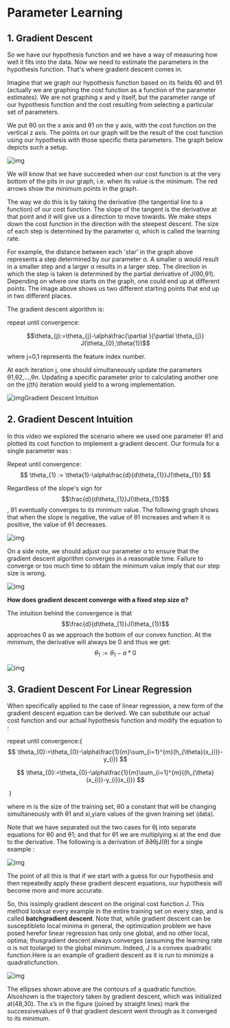 # Parameter Learning

## 1. Gradient Descent

So we have our hypothesis function and we have a way of measuring how well it fits into the data. Now we need to estimate the parameters in the hypothesis function. That's where gradient descent comes in.

Imagine that we graph our hypothesis function based on its fields θ0 and θ1 (actually we are graphing the cost function as a function of the parameter estimates). We are not graphing x and y itself, but the parameter range of our hypothesis function and the cost resulting from selecting a particular set of parameters.

We put θ0 on the x axis and θ1 on the y axis, with the cost function on the vertical z axis. The points on our graph will be the result of the cost function using our hypothesis with those specific theta parameters. The graph below depicts such a setup.

![img](https://d3c33hcgiwev3.cloudfront.net/imageAssetProxy.v1/bn9SyaDIEeav5QpTGIv-Pg_0d06dca3d225f3de8b5a4a7e92254153_Screenshot-2016-11-01-23.48.26.png?expiry=1480636800000&hmac=8aJ0lv9oq8hQfZe-C3iW0BSH7jWbsrQ0byVo6FsfAd0)

We will know that we have succeeded when our cost function is at the very bottom of the pits in our graph, i.e. when its value is the minimum.  The red arrows show the minimum points in the graph.

The way we do this is by taking the derivative (the tangential line to a function) of our cost function. The slope of the tangent is the derivative at that point and it will give us a direction to move towards. We make steps down the cost function in the direction with the steepest descent. The size of each step is determined by the parameter α, which is called the learning rate. 

For example, the distance between each 'star' in the graph above represents a step determined by our parameter α. A smaller α would result in a smaller step and a larger α results in a larger step. The direction in which the step is taken is determined by the partial derivative of J(θ0,θ1). Depending on where one starts on the graph, one could end up at different points. The image above shows us two different starting points that end up in two different places. 

The gradient descent algorithm is:

repeat until convergence:

$$\theta_{j}:=\theta_{j}-\alpha\frac{\partial }{\partial \theta_{j}} J(\theta_{0},\theta{1})$$

where j=0,1 represents the feature index number.

At each iteration j, one should simultaneously update the parameters θ1,θ2,...,θn. Updating a specific parameter prior to calculating another one on the j(th) iteration would yield to a wrong implementation. 

![img](https://d3c33hcgiwev3.cloudfront.net/imageAssetProxy.v1/yr-D1aDMEeai9RKvXdDYag_627e5ab52d5ff941c0fcc741c2b162a0_Screenshot-2016-11-02-00.19.56.png?expiry=1480636800000&hmac=La0GOr6maQXRRHbMBpC6BWeaOT__EmEcz2D6tWw9Wvg)Gradient Descent Intuition

## 2. Gradient Descent Intuition

In this video we explored the scenario where we used one parameter θ1 and plotted its cost function to implement a gradient descent. Our formula for a single parameter was : 

Repeat until convergence:
$$
\theta_{1} := \theta{1}-\alpha\frac{d}{d\theta_{1}}J(\theta_{1})
$$


Regardless of the slope's sign for $$\frac{d}{d\theta_{1}}J(\theta_{1})$$, θ1 eventually converges to its minimum value. The following graph shows that when the slope is negative, the value of θ1 increases and when it is positive, the value of θ1 decreases.

![img](https://d3c33hcgiwev3.cloudfront.net/imageAssetProxy.v1/SMSIxKGUEeav5QpTGIv-Pg_ad3404010579ac16068105cfdc8e950a_Screenshot-2016-11-03-00.05.06.png?expiry=1480723200000&hmac=QT5_cuZewVYnu0AWMCwetl-NL_Th_179aIjL1u_J9MA)

On a side note, we should adjust our parameter α to ensure that the gradient descent algorithm converges in a reasonable time. Failure to converge or too much time to obtain the minimum value imply that our step size is wrong.

![img](https://d3c33hcgiwev3.cloudfront.net/imageAssetProxy.v1/UJpiD6GWEeai9RKvXdDYag_3c3ad6625a2a4ec8456f421a2f4daf2e_Screenshot-2016-11-03-00.05.27.png?expiry=1480723200000&hmac=nVUN0laomSESb8DhAaQSaKk4i776gKtVvwfzuZrsPFA)

**How does gradient descent converge with a fixed step size α?**

 The intuition behind the convergence is that $$\frac{d}{d\theta_{1}}J(\theta_{1})$$ approaches 0 as we approach the bottom of our convex function. At the minimum, the derivative will always be 0 and thus we get: 
$$
\theta_{1}:=\theta_{1}-a*0
$$


![img](https://d3c33hcgiwev3.cloudfront.net/imageAssetProxy.v1/RDcJ-KGXEeaVChLw2Vaaug_cb782d34d272321e88f202940c36afe9_Screenshot-2016-11-03-00.06.00.png?expiry=1480723200000&hmac=X9kdk0nv0PNaC2KgOPkMm7V3IWZNSRzTzHZL6PHYJhg)

## 3. Gradient Descent For Linear Regression 

When specifically applied to the case of linear regression, a new form of the gradient descent equation can be derived. We can substitute our actual cost function and our actual hypothesis function and modify the equation to :

repeat until convergence:{
$$
  \theta_{0}:=\theta_{0}-\alpha\frac{1}{m}\sum_{i=1}^{m}(h_{\theta}(x_{i})-y_{i})
$$

$$
\theta_{0}:=\theta_{0}-\alpha\frac{1}{m}\sum_{i=1}^{m}((h_{\theta}(x_{i})-y_{i})x_{i})
$$

​                                                 }



where m is the size of the training set, θ0 a constant that will be changing simultaneously with θ1 and xi,yiare values of the given training set (data).

Note that we have separated out the two cases for θj into separate equations for θ0 and θ1; and that for θ1 we are multiplying xi at the end due to the derivative. The following is a derivation of ∂∂θjJ(θ) for a single example : 

![img](https://d3c33hcgiwev3.cloudfront.net/imageAssetProxy.v1/QFpooaaaEea7TQ6MHcgMPA_cc3c276df7991b1072b2afb142a78da1_Screenshot-2016-11-09-08.30.54.png?expiry=1480723200000&hmac=Gxr98a4LutzN7KjwcurSktX5uvZU7PIi-P6frTQLWrQ)

The point of all this is that if we start with a guess for our hypothesis and then repeatedly apply these gradient descent equations, our hypothesis will become more and more accurate.

So, this issimply gradient descent on the original cost function J. This method looksat every example in the entire training set on every step, and is called **batchgradient descent**. Note that, while gradient descent can be susceptibleto local minima in general, the optimization problem we have posed herefor linear regression has only one global, and no other local, optima; thusgradient descent always converges (assuming the learning rate α is not toolarge) to the global minimum. Indeed, J is a convex quadratic function.Here is an example of gradient descent as it is run to minimize a quadraticfunction.

![img](https://d3c33hcgiwev3.cloudfront.net/imageAssetProxy.v1/xAQBlqaaEeawbAp5ByfpEg_24e9420f16fdd758ccb7097788f879e7_Screenshot-2016-11-09-08.36.49.png?expiry=1480723200000&hmac=HfmDOqO9zFQUoTAXP1LqaNJAevU5l0-tg7VYE6CEkeY)

The ellipses shown above are the contours of a quadratic function. Alsoshown is the trajectory taken by gradient descent, which was initialized at(48,30). The x’s in the figure (joined by straight lines) mark the successivevalues of θ that gradient descent went through as it converged to its minimum.